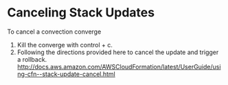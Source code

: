 # Canceling Stack Updates
To cancel a convection converge

1. Kill the converge with control + c.
2. Following the directions provided here to cancel the update and trigger a rollback. http://docs.aws.amazon.com/AWSCloudFormation/latest/UserGuide/using-cfn--stack-update-cancel.html